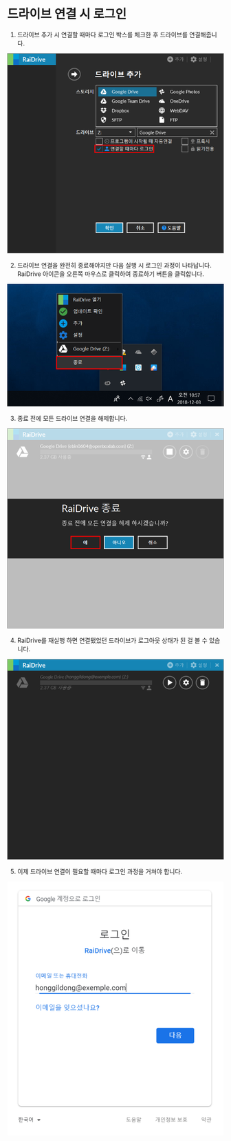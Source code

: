# 드라이브 연결 시 로그인  


1. 드라이브 추가 시 연결할 때마다 로그인 박스를 체크한 후 드라이브를 연결해줍니다.  

![login_checkbox](/login_checkbox.PNG?raw=true)  


2. 드라이브 연결을 완전히 종료해야지만 다음 실행 시 로그인 과정이 나타납니다.  
   RaiDrive 아이콘을 오른쪽 마우스로 클릭하여 종료하기 버튼을 클릭합니다.  

![raidrive_off](/raidrive_off.png?raw=true)  


3. 종료 전에 모든 드라이브 연결을 해제합니다.    

![off](/off.PNG?raw=true)  


4. RaiDrive를 재실행 하면 연결됐었던 드라이브가 로그아웃 상태가 된 걸 볼 수 있습니다.

![logout](/logout.PNG?raw=true)  


5. 이제 드라이브 연결이 필요할 때마다 로그인 과정을 거쳐야 합니다.  

![login](/login_google.PNG?raw=true)
